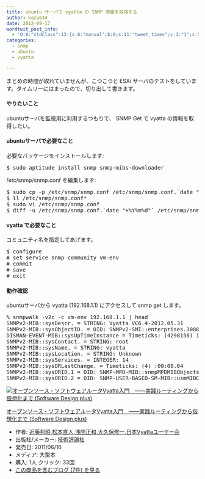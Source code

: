 ```yaml
---
title: ubuntu サーバで vyatta の SNMP 情報を取得する
author: kazu634
date: 2012-09-17
wordtwit_post_info:
  - 'O:8:"stdClass":13:{s:6:"manual";b:0;s:11:"tweet_times";s:1:"1";s:5:"delay";s:1:"0";s:7:"enabled";s:1:"1";s:10:"separation";i:60;s:7:"version";s:3:"3.7";s:14:"tweet_template";b:0;s:6:"status";i:2;s:6:"result";a:0:{}s:13:"tweet_counter";i:2;s:13:"tweet_log_ids";a:1:{i:0;i:5469;}s:9:"hash_tags";a:0:{}s:8:"accounts";a:1:{i:0;s:7:"kazu634";}}'
categories:
  - snmp
  - ubuntu
  - vyatta

---
```

<div class="section">
<p>
    まとめの時間が取れていませんが、こつこつと ESXi サーバのテストをしています。タイムリーにはまったので、切り出して書きます。
</p>
  
<h4>
    やりたいこと
</h4>
  
<p>
    ubuntuサーバを監視用に利用するつもりで、 SNMP Get で vyatta の情報を取得したい。
</p>
  
<h4>
    ubuntuサーバで必要なこと
</h4>
  
<p>
    必要なパッケージをインストールします:
</p>
  
<pre class="syntax-highlight">
$ sudo aptitude <span class="synStatement">install</span> snmp snmp-mibs-downloader
</pre>
  
<p>
    /etc/snmp/snmp.conf を編集します:
</p>
  
<pre class="syntax-highlight">
$ sudo cp -p /etc/snmp/snmp.conf /etc/snmp/snmp.conf.`date "+%Y%m%d"`
$ ll /etc/snmp/snmp.conf*
$ sudo vi /etc/snmp/snmp.conf
$ diff -u /etc/snmp/snmp.conf.`date "+%Y%m%d"` /etc/snmp/snmp.conf
</pre>
  
<h4>
    vyatta で必要なこと
</h4>
  
<p>
    コミュニティ名を指定してあげます。
</p>
  
<pre class="syntax-highlight">
$ configure
# set service snmp community vm-env
# commit
# save
# exit
</pre>
  
<h4>
    動作確認
</h4>
  
<p>
    ubuntuサーバから vyatta (192.168.1.1) にアクセスして snmp get します。
</p>
  
<pre class="syntax-highlight">
% snmpwalk <span class="synSpecial">-v2c</span> <span class="synSpecial">-c</span> vm-env <span class="synConstant">192</span>.<span class="synConstant">168</span>.<span class="synConstant">1</span>.<span class="synConstant">1</span> <span class="synStatement">|</span> head                                               <span class="synStatement">[</span>/etc/init.d<span class="synStatement">]</span>
SNMPv2-MIB::sysDescr.<span class="synConstant"></span> <span class="synStatement">=</span> STRING: Vyatta VC6.<span class="synConstant">4-2012</span>.<span class="synConstant">05</span>.<span class="synConstant">31</span>
SNMPv2-MIB::sysObjectID.<span class="synConstant"></span> <span class="synStatement">=</span> OID: SNMPv2-SMI::enterprises.<span class="synConstant">30803</span>
DISMAN-EVENT-MIB::sysUpTimeInstance <span class="synStatement">=</span> Timeticks: <span class="synStatement">(</span><span class="synConstant">4298156</span><span class="synStatement">)</span> <span class="synConstant">11</span>:<span class="synConstant">56</span>:<span class="synConstant">21</span>.<span class="synConstant">56</span>
SNMPv2-MIB::sysContact.<span class="synConstant"></span> <span class="synStatement">=</span> STRING: root
SNMPv2-MIB::sysName.<span class="synConstant"></span> <span class="synStatement">=</span> STRING: vyatta
SNMPv2-MIB::sysLocation.<span class="synConstant"></span> <span class="synStatement">=</span> STRING: Unknown
SNMPv2-MIB::sysServices.<span class="synConstant"></span> <span class="synStatement">=</span> INTEGER: <span class="synConstant">14</span>
SNMPv2-MIB::sysORLastChange.<span class="synConstant"></span> <span class="synStatement">=</span> Timeticks: <span class="synStatement">(</span><span class="synConstant">4</span><span class="synStatement">)</span> <span class="synConstant"></span>:<span class="synConstant">00</span>:<span class="synConstant">00</span>.<span class="synConstant">04</span>
SNMPv2-MIB::sysORID.<span class="synConstant">1</span> <span class="synStatement">=</span> OID: SNMP-MPD-MIB::snmpMPDMIBObjects.<span class="synConstant">3</span>.<span class="synConstant">1</span>.<span class="synConstant">1</span>
SNMPv2-MIB::sysORID.<span class="synConstant">2</span> <span class="synStatement">=</span> OID: SNMP-USER-BASED-SM-MIB::usmMIBCompliance
</pre>
  
<div class="hatena-asin-detail">
<a href="http://www.amazon.co.jp/dp/4774147117/?tag=hatena_st1-22&ascsubtag=d-7ibv" onclick="__gaTracker('send', 'event', 'outbound-article', 'http://www.amazon.co.jp/dp/4774147117/?tag=hatena_st1-22&ascsubtag=d-7ibv', '');"><img src="https://images-na.ssl-images-amazon.com/images/I/51djw5HzjLL._SL160_.jpg" class="hatena-asin-detail-image" alt="オープンソース・ソフトウェアルータVyatta入門　――実践ルーティングから仮想化まで (Software Design plus)" title="オープンソース・ソフトウェアルータVyatta入門　――実践ルーティングから仮想化まで (Software Design plus)" /></a></p> 
    
<div class="hatena-asin-detail-info">
<p class="hatena-asin-detail-title">
<a href="http://www.amazon.co.jp/dp/4774147117/?tag=hatena_st1-22&ascsubtag=d-7ibv" onclick="__gaTracker('send', 'event', 'outbound-article', 'http://www.amazon.co.jp/dp/4774147117/?tag=hatena_st1-22&ascsubtag=d-7ibv', 'オープンソース・ソフトウェアルータVyatta入門　――実践ルーティングから仮想化まで (Software Design plus)');">オープンソース・ソフトウェアルータVyatta入門　――実践ルーティングから仮想化まで (Software Design plus)</a>
</p>
      
<ul>
<li>
<span class="hatena-asin-detail-label">作者:</span> <a href="http://d.hatena.ne.jp/keyword/%B6%E1%C6%A3%CB%AE%BE%BC" onclick="__gaTracker('send', 'event', 'outbound-article', 'http://d.hatena.ne.jp/keyword/%B6%E1%C6%A3%CB%AE%BE%BC', '近藤邦昭');" class="keyword">近藤邦昭</a>,<a href="http://d.hatena.ne.jp/keyword/%BE%BE%CB%DC%C4%BE%BF%CD" onclick="__gaTracker('send', 'event', 'outbound-article', 'http://d.hatena.ne.jp/keyword/%BE%BE%CB%DC%C4%BE%BF%CD', '松本直人');" class="keyword">松本直人</a>,<a href="http://d.hatena.ne.jp/keyword/%C0%F5%B4%D6%C0%B5%CF%C2" onclick="__gaTracker('send', 'event', 'outbound-article', 'http://d.hatena.ne.jp/keyword/%C0%F5%B4%D6%C0%B5%CF%C2', '浅間正和');" class="keyword">浅間正和</a>,<a href="http://d.hatena.ne.jp/keyword/%C2%E7%B5%D7%CA%DD%BD%A4%B0%EC" onclick="__gaTracker('send', 'event', 'outbound-article', 'http://d.hatena.ne.jp/keyword/%C2%E7%B5%D7%CA%DD%BD%A4%B0%EC', '大久保修一');" class="keyword">大久保修一</a>,<a href="http://d.hatena.ne.jp/keyword/%C6%FC%CB%DCVyatta%A5%E6%A1%BC%A5%B6%A1%BC%B2%F1" onclick="__gaTracker('send', 'event', 'outbound-article', 'http://d.hatena.ne.jp/keyword/%C6%FC%CB%DCVyatta%A5%E6%A1%BC%A5%B6%A1%BC%B2%F1', '日本Vyattaユーザー会');" class="keyword">日本Vyattaユーザー会</a>
</li>
<li>
<span class="hatena-asin-detail-label">出版社/メーカー:</span> <a href="http://d.hatena.ne.jp/keyword/%B5%BB%BD%D1%C9%BE%CF%C0%BC%D2" onclick="__gaTracker('send', 'event', 'outbound-article', 'http://d.hatena.ne.jp/keyword/%B5%BB%BD%D1%C9%BE%CF%C0%BC%D2', '技術評論社');" class="keyword">技術評論社</a>
</li>
<li>
<span class="hatena-asin-detail-label">発売日:</span> 2011/06/16
</li>
<li>
<span class="hatena-asin-detail-label">メディア:</span> 大型本
</li>
<li>
<span class="hatena-asin-detail-label">購入</span>: 1人 <span class="hatena-asin-detail-label">クリック</span>: 33回
</li>
<li>
<a href="http://d.hatena.ne.jp/asin/4774147117" onclick="__gaTracker('send', 'event', 'outbound-article', 'http://d.hatena.ne.jp/asin/4774147117', 'この商品を含むブログ (7件) を見る');" target="_blank">この商品を含むブログ (7件) を見る</a>
</li>
</ul>
</div>
    
<div class="hatena-asin-detail-foot">
</div>
</div>
</div>
